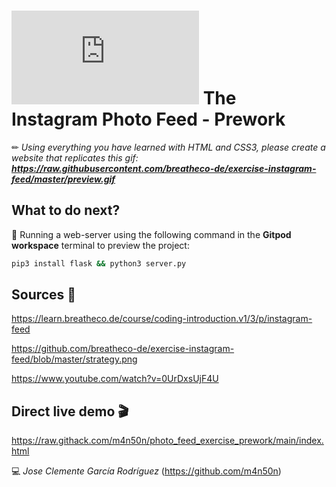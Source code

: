 # ![4Geeks Logo](http://assets.breatheco.de/apis/img/images.php?blob&random&cat=icon&tags=4geeks,16) The Instagram Photo Feed - Prework

✏ *Using everything you have learned with HTML and CSS3, please create a website that replicates this gif: **<https://raw.githubusercontent.com/breatheco-de/exercise-instagram-feed/master/preview.gif>***

## What to do next?

📄 Running a web-server using the following command in the **Gitpod workspace** terminal to preview the project:

```sh
pip3 install flask && python3 server.py
```

## Sources 📌

<https://learn.breatheco.de/course/coding-introduction.v1/3/p/instagram-feed>

<https://github.com/breatheco-de/exercise-instagram-feed/blob/master/strategy.png>

<https://www.youtube.com/watch?v=0UrDxsUjF4U>

## Direct live demo 🎬

<https://raw.githack.com/m4n50n/photo_feed_exercise_prework/main/index.html>

💻 _Jose Clemente García Rodríguez_ (<https://github.com/m4n50n>)
